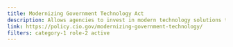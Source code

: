 ```yaml
---
title: Modernizing Government Technology Act
description: Allows agencies to invest in modern technology solutions to improve service delivery to the public, secure sensitive systems and data, and save taxpayer dollars.
link: https://policy.cio.gov/modernizing-government-technology/
filters: category-1 role-2 active
---
```

